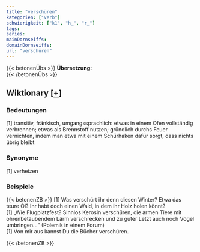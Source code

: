 ```yaml
---
title: "verschüren"
kategorien: ["Verb"]
schwierigkeit: ["k1", "h_", "r_"]
tags:
series:
mainDornseiffs:
domainDornseiffs:
url: "verschüren"
---
```


{{< betonenÜbs >}}
**Übersetzung:**  
{{< /betonenÜbs >}}

## Wiktionary [[+](https://de.wiktionary.org/wiki/verschüren)]

### Bedeutungen
[1] transitiv, fränkisch, umgangssprachlich: etwas in einem Ofen vollständig verbrennen; etwas als Brennstoff nutzen; gründlich durchs Feuer vernichten, indem man etwa mit einem Schürhaken dafür sorgt, dass nichts übrig bleibt  

### Synonyme
[1] verheizen  

### Beispiele
{{< betonenZB >}}
[1] Was verschürt ihr denn diesen Winter? Etwa das teure Öl? Ihr habt doch einen Wald, in dem ihr Holz holen könnt?  
[1] „Wie Flugplatzfest? Sinnlos Kerosin verschüren, die armen Tiere mit ohrenbetäubendem Lärm verschrecken und zu guter Letzt auch noch Vögel umbringen…“ (Polemik in einem Forum)  
[1] Von mir aus kannst Du die Bücher verschüren.  

{{< /betonenZB >}}

